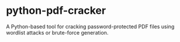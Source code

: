 # python-pdf-cracker
A Python-based tool for cracking password-protected PDF files using wordlist attacks or brute-force generation.
